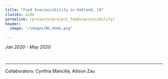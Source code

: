 ```yaml
---
title: "Food Inaccessibility in Oakland, CA"
classes: wide
permalink: /projects/project_foodinaccessibility/
header:
  image: "/images/BG_Home.png"

---
```

*Jan 2020 - May 2020*

<img src="{{ site.url }}{{ site.baseurl }}/images/project_foodinaccessibility/heading.PNG" alt="">
<img src="{{ site.url }}{{ site.baseurl }}/images/project_foodinaccessibility/introductionandmethod.PNG" alt="">
<img src="{{ site.url }}{{ site.baseurl }}/images/project_foodinaccessibility/suitabilityanalysis.PNG" alt="">
<img src="{{ site.url }}{{ site.baseurl }}/images/project_foodinaccessibility/networkanalysis.PNG" alt="">
<img src="{{ site.url }}{{ site.baseurl }}/images/project_foodinaccessibility/discussionandconclusion.PNG" alt="">
<img src="{{ site.url }}{{ site.baseurl }}/images/project_foodinaccessibility/sources.PNG" alt="">

---
Collaborators: Cynthia Mancilla, Allison Zau
